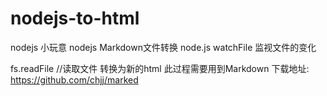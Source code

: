 # nodejs-to-html
nodejs 小玩意
nodejs  Markdown文件转换 
node.js  watchFile 监视文件的变化 

fs.readFile //读取文件 转换为新的html
此过程需要用到Markdown 下载地址: https://github.com/chjj/marked
